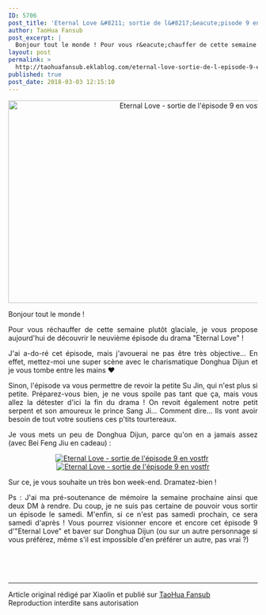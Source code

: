```yaml
---
ID: 5706
post_title: 'Eternal Love &#8211; sortie de l&#8217;&eacute;pisode 9 en vostfr'
author: TaoHua Fansub
post_excerpt: |
  Bonjour tout le monde ! Pour vous r&eacute;chauffer de cette semaine plut&ocirc;t glaciale, je vous propose aujourd'hui de d&eacute;couvrir le neuvi&egrave;me &eacute;pisode du drama "Eternal Love" ! J'ai a-do-r&eacute; cet &eacute;pisode, mais j'avouerai ne pas &ecirc;tre tr&egrave;s objective... En effet, mettez-moi une super sc&egrave;ne avec le...
layout: post
permalink: >
  http://taohuafansub.eklablog.com/eternal-love-sortie-de-l-episode-9-en-vostfr-a138040618
published: true
post_date: 2018-03-03 12:15:10
---
```

<p style="text-align: center;"><a href="http://taohuafansub.eklablog.com/eternal-love-a128676322"><img src="https://united-subs.dearclouds.com/wp-content/uploads/2018/05/02ae015a0bcf195d95379c0bc1237928.jpg" alt="Eternal Love - sortie de l'&eacute;pisode 9 en vostfr" width="727" height="409"/></a></p>
<p style="text-align: justify;">Bonjour tout le monde !</p>
<p style="text-align: justify;">Pour vous r&eacute;chauffer de cette semaine plut&ocirc;t glaciale, je vous propose aujourd'hui de d&eacute;couvrir le neuvi&egrave;me &eacute;pisode du drama "Eternal Love" !</p>
<p style="text-align: justify;">J'ai a-do-r&eacute; cet &eacute;pisode, mais j'avouerai ne pas &ecirc;tre tr&egrave;s objective... En effet, mettez-moi une super sc&egrave;ne avec le charismatique Donghua Dijun et je vous tombe entre les mains &hearts;</p>
<p style="text-align: justify;">Sinon, l'&eacute;pisode va vous permettre de revoir la petite Su Jin, qui n'est plus si petite. Pr&eacute;parez-vous bien, je ne vous spoile pas tant que &ccedil;a, mais vous allez la d&eacute;tester d'ici la fin du drama ! On revoit &eacute;galement notre petit serpent et son amoureux le prince Sang Ji... Comment dire... Ils vont avoir besoin de tout votre soutiens ces p'tits tourtereaux.</p>
<p style="text-align: justify;">Je vous mets un peu de Donghua Dijun, parce qu'on en a jamais assez (avec Bei Feng Jiu en cadeau) :</p>
<p style="text-align: center;"><a href="http://ekladata.com/O6DvZZsAU7eFhHomuPdN08mRoP4.png"><img src="http://ekladata.com/O6DvZZsAU7eFhHomuPdN08mRoP4@250x141.png" alt="Eternal Love - sortie de l'&eacute;pisode 9 en vostfr"/></a>&nbsp;<a href="http://ekladata.com/Y8ROD6Wo2b2ni9ZMmB86uUPKEGI.png"><img src="http://ekladata.com/Y8ROD6Wo2b2ni9ZMmB86uUPKEGI@250x141.png" alt="Eternal Love - sortie de l'&eacute;pisode 9 en vostfr"/></a></p>
<p style="text-align: justify;">Sur ce, je vous souhaite un tr&egrave;s bon week-end. Dramatez-bien !</p>
<p style="text-align: justify;">Ps : J'ai ma pr&eacute;-soutenance de m&eacute;moire la semaine prochaine ainsi que deux DM &agrave; rendre. Du coup, je ne suis pas certaine de pouvoir vous sortir un &eacute;pisode le samedi. M'enfin, si ce n'est pas samedi prochain, ce sera samedi d'apr&egrave;s ! Vous pourrez visionner encore et encore cet &eacute;pisode 9 d'"Eternal Love" et baver sur Donghua Dijun (ou sur un autre personnage si vous pr&eacute;f&eacute;rez, m&ecirc;me s'il est impossible d'en pr&eacute;f&eacute;rer un autre, pas vrai ?)</p><br /><br /><br /><hr />Article original rédigé par Xiaolin et publié sur <a href="http://taohuafansub.eklablog.com/">TaoHua Fansub</a> <br /> Reproduction interdite sans autorisation